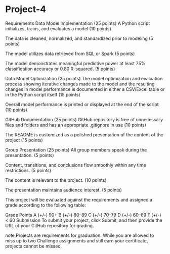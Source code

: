 # Project-4

Requirements
Data Model Implementation (25 points)
A Python script initializes, trains, and evaluates a model (10 points)

The data is cleaned, normalized, and standardized prior to modeling (5 points)

The model utilizes data retrieved from SQL or Spark (5 points)

The model demonstrates meaningful predictive power at least 75% classification accuracy or 0.80 R-squared. (5 points)

Data Model Optimization (25 points)
The model optimization and evaluation process showing iterative changes made to the model and the resulting changes in model performance is documented in either a CSV/Excel table or in the Python script itself (15 points)

Overall model performance is printed or displayed at the end of the script (10 points)

GitHub Documentation (25 points)
GitHub repository is free of unnecessary files and folders and has an appropriate .gitignore in use (10 points)

The README is customized as a polished presentation of the content of the project (15 points)

Group Presentation (25 points)
All group members speak during the presentation. (5 points)

Content, transitions, and conclusions flow smoothly within any time restrictions. (5 points)

The content is relevant to the project. (10 points)

The presentation maintains audience interest. (5 points)

This project will be evaluated against the requirements and assigned a grade according to the following table:

Grade	Points
A (+/-)	90+
B (+/-)	80–89
C (+/-)	70–79
D (+/-)	60–69
F (+/-)	< 60
Submission
To submit your project, click Submit, and then provide the URL of your GitHub repository for grading.

note
Projects are requirements for graduation. While you are allowed to miss up to two Challenge assignments and still earn your certificate, projects cannot be missed.
